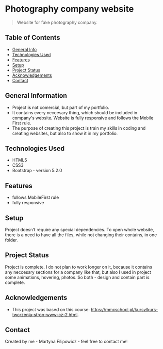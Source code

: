 # Photography company website
> Website for fake photography company.


## Table of Contents
* [General Info](#general-information)
* [Technologies Used](#technologies-used)
* [Features](#features)
* [Setup](#setup)
* [Project Status](#project-status)
* [Acknowledgements](#acknowledgements)
* [Contact](#contact)



## General Information
- Project is not comercial, but part of my portfolio.
- It contains every neccesary thing, which should be included in company's website. Website is fully responsive and follows the Mobile First rule.
- The purpose of creating this project is train my skills in coding and creating websites, but also to show it in my portfolio.


## Technologies Used
- HTML5
- CSS3
- Bootstrap - version 5.2.0


## Features
- follows MobileFirst rule
- fully responsive


## Setup
Project doesn't require any special dependencies. To open whole website, there is a need to have all the files, while not changing their contains, in one folder.



## Project Status
Project is complete. I do not plan to work longer on it, because it contains any neccesary sections for a company like that, but also I used in project some animations, hovering, photos. So both - design and contain part is complete. 



## Acknowledgements
- This project was based on this course: https://mmcschool.pl/kursy/kurs-tworzenia-stron-www-cz-2.html.


## Contact
Created by me - Martyna Filipowicz - feel free to contact me!
